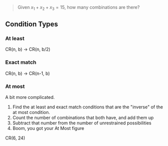 > Given $x_{1} + x_{2} + x_{3} = 15$, how many combinations are there?


## Condition Types

### At least
CR(n, b) -> CR(n, b/2)
### Exact match
CR(n, b) -> CR(n-1, b)
### At most

A bit more complicated.

1. Find the at least and exact match conditions that are the "inverse" of the at most condition.
2. Count the number of combinations that both have, and add them up
3. Subtract that number from the number of unrestrained possibilities
4. Boom, you got your At Most figure




CR(6, 24)
